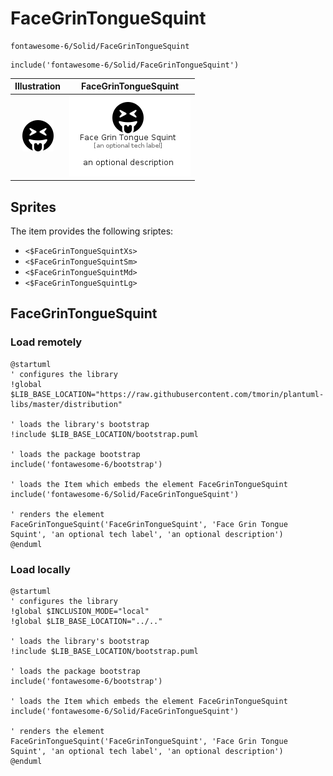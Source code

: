 # FaceGrinTongueSquint


```text
fontawesome-6/Solid/FaceGrinTongueSquint
```

```text
include('fontawesome-6/Solid/FaceGrinTongueSquint')
```



| Illustration | FaceGrinTongueSquint |
| :---: | :---: |
| ![illustration for Illustration](../../fontawesome-6/Solid/FaceGrinTongueSquint.png) | ![illustration for FaceGrinTongueSquint](../../fontawesome-6/Solid/FaceGrinTongueSquint.Local.png) |



## Sprites
The item provides the following sriptes:

- `<$FaceGrinTongueSquintXs>`
- `<$FaceGrinTongueSquintSm>`
- `<$FaceGrinTongueSquintMd>`
- `<$FaceGrinTongueSquintLg>`





## FaceGrinTongueSquint

### Load remotely
```plantuml
@startuml
' configures the library
!global $LIB_BASE_LOCATION="https://raw.githubusercontent.com/tmorin/plantuml-libs/master/distribution"

' loads the library's bootstrap
!include $LIB_BASE_LOCATION/bootstrap.puml

' loads the package bootstrap
include('fontawesome-6/bootstrap')

' loads the Item which embeds the element FaceGrinTongueSquint
include('fontawesome-6/Solid/FaceGrinTongueSquint')

' renders the element
FaceGrinTongueSquint('FaceGrinTongueSquint', 'Face Grin Tongue Squint', 'an optional tech label', 'an optional description')
@enduml
```

### Load locally
```plantuml
@startuml
' configures the library
!global $INCLUSION_MODE="local"
!global $LIB_BASE_LOCATION="../.."

' loads the library's bootstrap
!include $LIB_BASE_LOCATION/bootstrap.puml

' loads the package bootstrap
include('fontawesome-6/bootstrap')

' loads the Item which embeds the element FaceGrinTongueSquint
include('fontawesome-6/Solid/FaceGrinTongueSquint')

' renders the element
FaceGrinTongueSquint('FaceGrinTongueSquint', 'Face Grin Tongue Squint', 'an optional tech label', 'an optional description')
@enduml
```

